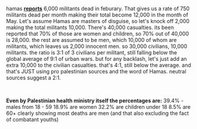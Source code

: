 hamas [**reports**](https://www.reuters.com/world/middle-east/israels-six-week-drive-hit-hamas-rafah-scale-back-war-2024-02-19/) 6,000 militants dead in feburary. That gives us a rate of 750 militants dead per month making their total become 12,000 in the month of May.
Let's assume Hamas are masters of disguise, so let's knock off 2,000 making the total militants 10,000. There's 40,000 casualties.
its been reported that 70% of those are women and children, so 70% out of 40,000 is 28,000.
the rest are assumed to be men, which 10,000 of whom are militants, which leaves us 2,000 innocent men.
so 30,000 civilians, 10,000 militants.
the ratio is 3:1 of 3 civilians per militant, still falling below the global average of 9:1 of urban wars.
but for any backlash, let's just add an extra 10,000 to the civilian casualties. that's 4:1, still below the average.
and that's JUST using pro palestinian sources and the word of Hamas. neutral sources suggest a 2:1.

‎

**Even by Palestinian health ministry itself the percentages are:**
39.4% - males from 18 - 59
18.9% are women
32.2% are children under 18
8.5% are 60+
clearly showing most deaths are men (and that also excluding the fact of combatant youths)